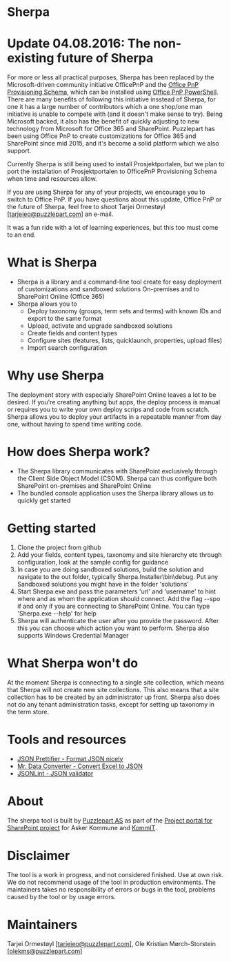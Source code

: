﻿Sherpa
=================
# Update 04.08.2016: The non-existing future of Sherpa
For more or less all practical purposes, Sherpa has been replaced by the Microsoft-driven community initiative OfficePnP and the [Office PnP Provisioning Schema](https://github.com/OfficeDev/PnP-Provisioning-Schema), which can be installed using [Office PnP PowerShell](https://github.com/OfficeDev/PnP-PowerShell). There are many benefits of following this initiative insstead of Sherpa, for one it has a large number of contributors which a one shop/one man initiative is unable to compete with (and it doesn't make sense to try). Being Microsoft backed, it also has the benefit of quickly adjusting to new technology from Microsoft for Office 365 and SharePoint. Puzzlepart has been using Office PnP to create customizations for Office 365 and SharePoint since mid 2015, and it's become a solid platform which we also support.

Currently Sherpa is still being used to install Prosjektportalen, but we plan to port the installation of Prosjektportalen to OfficePnP Provisioning Schema when time and resources allow.

If you are using Sherpa for any of your projects, we encourage you to switch to Office PnP. If you have questions about this update, Office PnP or the future of Sherpa, feel free to shoot Tarjei Ormestøyl [<a href="mailto:tarjeieo@puzzlepart.com">tarjeieo@puzzlepart.com</a>] an e-mail.

It was a fun ride with a lot of learning experiences, but this too must come to an end.

# What is Sherpa
* Sherpa is a library and a command-line tool create for easy deployment of customizations and sandboxed solutions On-premises and to SharePoint Online (Office 365)
* Sherpa allows you to
  * Deploy taxonomy (groups, term sets and terms) with known IDs and export to the same format
  * Upload, activate and upgrade sandboxed solutions
  * Create fields and content types
  * Configure sites (features, lists, quicklaunch, properties, upload files)
  * Import search configuration

# Why use Sherpa
The deployment story with especially SharePoint Online leaves a lot to be desired. If you're creating anything but apps, the deploy process is manual or requires you to write your own deploy scrips and code from scratch. Sherpa allows you to deploy your artifacts in a repeatable manner from day one, without having to spend time writing code.

# How does Sherpa work?
* The Sherpa library communicates with SharePoint exclusively through the Client Side Object Model (CSOM). Sherpa can thus configure both SharePoint on-premises and SharePoint Online
* The bundled console application uses the Sherpa library allows us to quickly get started

# Getting started
1. Clone the project from github
2. Add your fields, content types, taxonomy and site hierarchy etc through configuration, look at the sample config for guidance
3. In case you are doing sandboxed solutions, build the solution and navigate to the out folder, typically Sherpa.Installer\bin\debug. Put any Sandboxed solutions you might have in the folder 'solutions'
4. Start Sherpa.exe and pass the parameters 'url' and 'username' to hint where and as whom the application should connect. Add the flag --spo if and only if you are connecting to SharePoint Online. You can type 'Sherpa.exe --help' for help
5. Sherpa will authenticate the user after you provide the password. After this you can choose which action you want to perform. Sherpa also supports Windows Credential Manager

# What Sherpa won't do
At the moment Sherpa is connecting to a single site collection, which means that Sherpa will not create new site collections. This also means that a site collection has to be created by an administrator up front. Sherpa also does not do any tenant administration tasks, except for setting up taxonomy in the term store.

# Tools and resources
* <a href="http://www.uize.com/examples/json-prettifier.html">JSON Prettifier - Format JSON nicely</a>
* <a href="http://shancarter.github.io/mr-data-converter/">Mr. Data Converter - Convert Excel to JSON</a>
* <a href="http://jsonlint.com/">JSONLint - JSON validator</a>

# About
The sherpa tool is built by <a href="http://www.puzzlepart.com">Puzzlepart AS</a> as part of the <a href="https://github.com/prosjektstotte/sp-prosjektportal">Project portal for SharePoint project</a> for Asker Kommune and <a href="http://www.ks.no/kommit">KommIT</a>.

# Disclaimer
The tool is a work in progress, and not considered finished. Use at own risk. We do not recommend usage of the tool in production environments. The maintainers takes no responsibility of errors or bugs in the tool, problems caused by the tool or by usage errors.

# Maintainers
Tarjei Ormestøyl [<a href="mailto:tarjeieo@puzzlepart.com">tarjeieo@puzzlepart.com</a>],
Ole Kristian Mørch-Storstein [<a href="mailto:olekms@puzzlepart.com">olekms@puzzlepart.com</a>]
